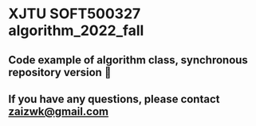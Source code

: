 # XJTU SOFT500327 algorithm_2022_fall
## Code example of algorithm class, synchronous repository version 🚀
## If you have any questions, please contact zaizwk@gmail.com
